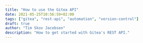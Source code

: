 ```yaml
---
title: "How to use the Gitea API"
date: 2021-05-25T10:56:59+02:00
tags: ["gitea", "rest-api", "automation", "version-control"]
draft: true
author: "Tim Skov Jacobsen"
description: "How to get started with Gitea's REST API."
---
```



